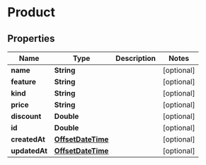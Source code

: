 
# Product

## Properties
Name | Type | Description | Notes
------------ | ------------- | ------------- | -------------
**name** | **String** |  |  [optional]
**feature** | **String** |  |  [optional]
**kind** | **String** |  |  [optional]
**price** | **String** |  |  [optional]
**discount** | **Double** |  |  [optional]
**id** | **Double** |  |  [optional]
**createdAt** | [**OffsetDateTime**](OffsetDateTime.md) |  |  [optional]
**updatedAt** | [**OffsetDateTime**](OffsetDateTime.md) |  |  [optional]




